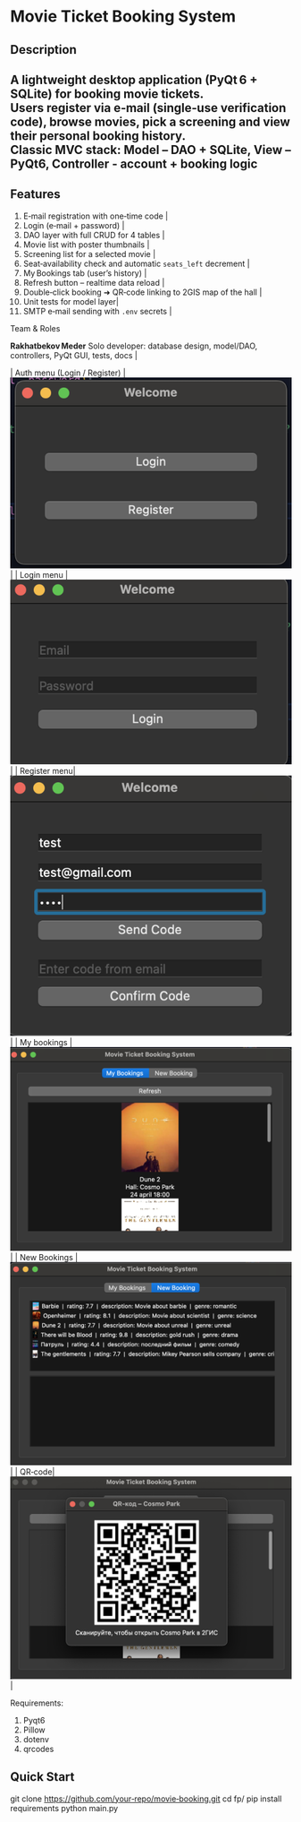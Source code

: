 # Movie Ticket Booking System

## Description
A lightweight desktop application (PyQt 6 + SQLite) for booking movie tickets.  
Users register via e‑mail (single‑use verification code), browse movies, pick a screening and view their personal booking history.  
Classic **MVC** stack: **Model** – DAO + SQLite, **View** – PyQt6, **Controller** - account + booking logic
---

## Features

1. E‑mail registration with one‑time code |
2. Login (e‑mail + password) |
3. DAO layer with full CRUD for 4 tables |
4. Movie list with poster thumbnails |
5. Screening list for a selected movie |
6. Seat‑availability check and automatic `seats_left` decrement |
7. My Bookings tab (user’s history) |
8. Refresh button – realtime data reload |
9. Double‑click booking ➜ QR‑code linking to 2GIS map of the hall |
10. Unit tests for model layer|
11. SMTP e‑mail sending with `.env` secrets |


Team & Roles

**Rakhatbekov Meder** Solo developer: database design, model/DAO, controllers, PyQt GUI, tests, docs |


| Auth menu (Login / Register) | ![auth](screenshots/welcome.png) |
| Login menu | ![auth](screenshots/login.png) |
| Register menu| ![auth](screenshots/register.png) |
| My bookings | ![movies](screenshots/mybookings.png) |
| New Bookings | ![screenings](screenshots/newbooking.png) |
| QR‑code| ![qr](screenshots/qr.png) |

Requirements: 
1. Pyqt6
2. Pillow
3. dotenv
4. qrcodes

## Quick Start

git clone https://github.com/your‑repo/movie‑booking.git
cd fp/
pip install requirements
python main.py

